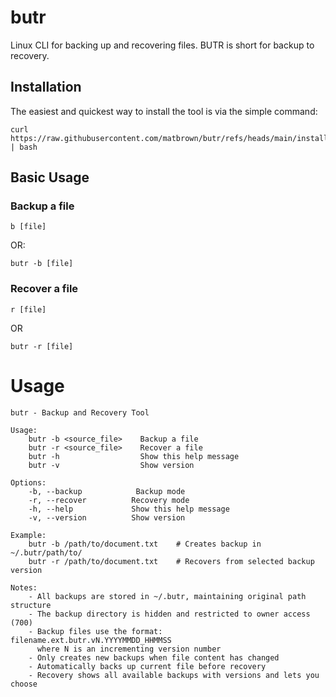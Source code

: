 # butr
Linux CLI for backing up and recovering files. BUTR is short for backup to recovery.

## Installation

The easiest and quickest way to install the tool is via the simple command:

```
curl https://raw.githubusercontent.com/matbrown/butr/refs/heads/main/install.sh | bash
```

## Basic Usage

### Backup a file
```
b [file]
```
OR:
```
butr -b [file]
```

### Recover a file
```
r [file]
```
OR
```
butr -r [file]
```

# Usage
```
butr - Backup and Recovery Tool

Usage:
    butr -b <source_file>    Backup a file
    butr -r <source_file>    Recover a file
    butr -h                  Show this help message
    butr -v                  Show version

Options:
    -b, --backup            Backup mode
    -r, --recover          Recovery mode
    -h, --help             Show this help message
    -v, --version          Show version

Example:
    butr -b /path/to/document.txt    # Creates backup in ~/.butr/path/to/
    butr -r /path/to/document.txt    # Recovers from selected backup version

Notes:
    - All backups are stored in ~/.butr, maintaining original path structure
    - The backup directory is hidden and restricted to owner access (700)
    - Backup files use the format: filename.ext.butr.vN.YYYYMMDD_HHMMSS
      where N is an incrementing version number
    - Only creates new backups when file content has changed
    - Automatically backs up current file before recovery
    - Recovery shows all available backups with versions and lets you choose
```

